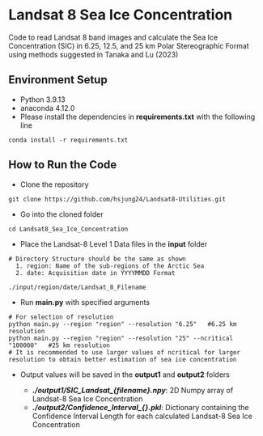 # Landsat 8 Sea Ice Concentration

Code to read Landsat 8 band images 
and calculate the Sea Ice Concentration (SIC) in 6.25, 12.5, and 25 km Polar Stereographic Format
using methods suggested in Tanaka and Lu (2023)

## Environment Setup

- Python 3.9.13
- anaconda 4.12.0
- Please install the dependencies in **requirements.txt** with the following line
```
conda install -r requirements.txt
```

## How to Run the Code

- Clone the repository
```
git clone https://github.com/hsjung24/Landsat8-Utilities.git
```
- Go into the cloned folder
```
cd Landsat8_Sea_Ice_Concentration
```
- Place the Landsat-8 Level 1 Data files in the **input** folder
```
# Directory Structure should be the same as shown
  1. region: Name of the sub-regions of the Arctic Sea
  2. date: Acquisition date in YYYYMMDD Format

./input/region/date/Landsat_8_Filename
```
- Run **main.py** with specified arguments
```
# For selection of resolution
python main.py --region "region" --resolution "6.25"   #6.25 km resolution
python main.py --region "region" --resolution "25" --ncritical "100000"   #25 km resolution
# It is recommended to use larger values of ncritical for larger resolution to obtain better estimation of sea ice concentration
```
- Output values will be saved in the **output1** and **output2** folders

  - ***./output1/SIC_Landsat_{filename}.npy***: 2D Numpy array of Landsat-8 Sea Ice Concentration
  - ***./output2/Confidence_Interval_{}.pkl***: Dictionary containing the Confidence Interval Length for each calculated Landsat-8 Sea Ice Concentration



